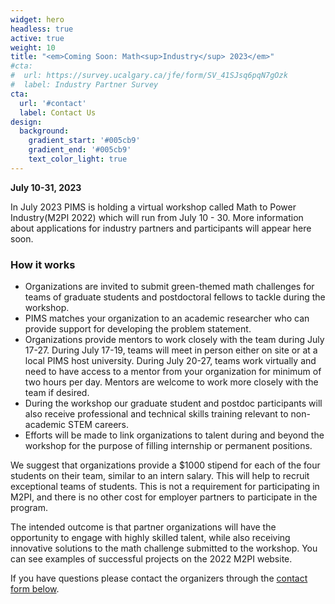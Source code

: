 ```yaml
---
widget: hero
headless: true
active: true
weight: 10
title: "<em>Coming Soon: Math<sup>Industry</sup> 2023</em>"
#cta:
#  url: https://survey.ucalgary.ca/jfe/form/SV_41SJsq6pqN7gOzk
#  label: Industry Partner Survey
cta:
  url: '#contact'
  label: Contact Us
design:
  background:
    gradient_start: '#005cb9'
    gradient_end: '#005cb9'
    text_color_light: true
---
```


**July 10-31, 2023**

In July 2023 PIMS is holding a virtual workshop called Math to Power
Industry(M2PI 2022) which will run from July 10 - 30. More information about
applications for industry partners and participants will appear here soon.

### How it works

* Organizations are invited to submit green-themed math challenges for teams of
  graduate students and postdoctoral fellows to tackle during the workshop.
* PIMS matches your organization to an academic researcher who can provide
  support for developing the problem statement.
* Organizations provide mentors to work closely with the team during July 17-27.
  During July 17-19, teams will meet in person either on site or at a local PIMS
  host university.  During July 20-27, teams work virtually and need to have
  access to a mentor from your organization for minimum of two hours per day.
  Mentors are welcome to work more closely with the team if desired.
* During the workshop our graduate student and postdoc participants will also
  receive professional and technical skills training relevant to non-academic
  STEM careers.
* Efforts will be made to link organizations to talent during and beyond the
  workshop for the purpose of filling internship or permanent positions.

We suggest that organizations provide a $1000 stipend for each of the four
students on their team, similar to an intern salary.  This will help to recruit
exceptional teams of students.  This is not a requirement for participating in
M2PI, and there is no other cost for employer partners to participate in the
program.

The intended outcome is that partner organizations will have the opportunity to
engage with highly skilled talent, while also receiving innovative solutions to
the math challenge submitted to the workshop. You can see examples of successful
projects on the 2022 M2PI website.

If you have questions please contact the organizers through the [contact form
below](#contact).
